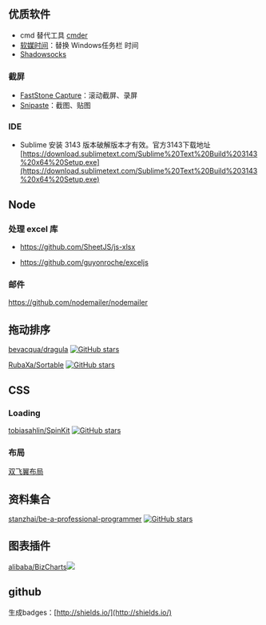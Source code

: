 
## 优质软件

- cmd 替代工具 [cmder](https://github.com/cmderdev/cmder)
- [软媒时间](http://sj.ruanmei.com/)：替换 Windows任务栏 时间
- [Shadowsocks](https://github.com/shadowsocks/shadowsocks-windows)

### 截屏

- [FastStone Capture](https://www.portablesoft.org/faststone-capture/)：滚动截屏、录屏
- [Snipaste](https://zh.snipaste.com/)：截图、贴图

### IDE

- Sublime  安装 3143 版本破解版本才有效。官方3143下载地址[https://download.sublimetext.com/Sublime%20Text%20Build%203143%20x64%20Setup.exe](https://download.sublimetext.com/Sublime%20Text%20Build%203143%20x64%20Setup.exe)


## Node

### 处理 excel 库
- https://github.com/SheetJS/js-xlsx

- https://github.com/guyonroche/exceljs

### 邮件
https://github.com/nodemailer/nodemailer

## 拖动排序


[bevacqua/dragula](https://github.com/bevacqua/dragula)    [![GitHub stars](https://img.shields.io/github/stars/bevacqua/dragula.svg?style=social)](https://github.com/bevacqua/dragula/stargazers)

[RubaXa/Sortable](https://github.com/RubaXa/Sortable)     [![GitHub stars](https://img.shields.io/github/stars/RubaXa/Sortable.svg?style=social)](https://github.com/RubaXa/Sortable/stargazers)

## CSS

### Loading

[tobiasahlin/SpinKit](https://github.com/tobiasahlin/SpinKit)  [![GitHub stars](https://img.shields.io/github/stars/tobiasahlin/SpinKit.svg?style=social)](https://github.com/tobiasahlin/SpinKit/stargazers)

### 布局

[双飞翼布局](https://jsfiddle.net/zg6y3ahy/1/)

## 资料集合

[stanzhai/be-a-professional-programmer](https://github.com/stanzhai/be-a-professional-programmer) [![GitHub stars](https://img.shields.io/github/stars/stanzhai/be-a-professional-programmer.svg?style=social)](https://github.com/stanzhai/be-a-professional-programmer/stargazers)

## 图表插件

[alibaba/BizCharts](https://github.com/alibaba/BizCharts)![](https://img.shields.io/github/stars/alibaba/BizCharts.svg?style=social)


## github

生成badges：[http://shields.io/](http://shields.io/)

